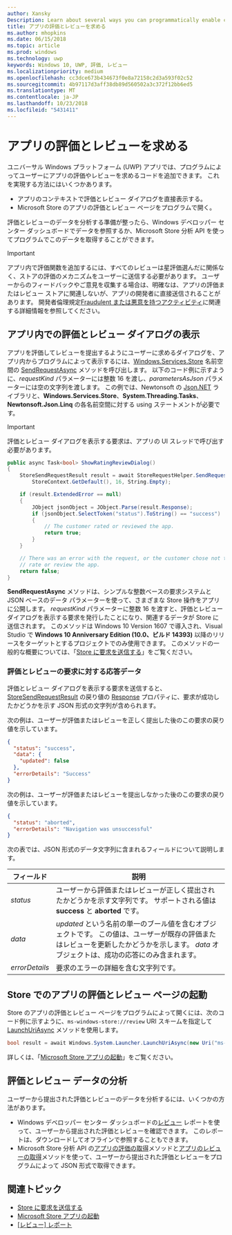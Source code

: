 ```yaml
---
author: Xansky
Description: Learn about several ways you can programmatically enable customers to rate and review your app.
title: アプリの評価とレビューを求める
ms.author: mhopkins
ms.date: 06/15/2018
ms.topic: article
ms.prod: windows
ms.technology: uwp
keywords: Windows 10, UWP, 評価, レビュー
ms.localizationpriority: medium
ms.openlocfilehash: cc3dce673b434673f0e8a72158c2d3a593f02c52
ms.sourcegitcommit: 4b97117d3aff38db89d560502a3c372f12bb6ed5
ms.translationtype: MT
ms.contentlocale: ja-JP
ms.lasthandoff: 10/23/2018
ms.locfileid: "5431411"
---
```

# <a name="request-ratings-and-reviews-for-your-app"></a>アプリの評価とレビューを求める

ユニバーサル Windows プラットフォーム (UWP) アプリでは、プログラムによってユーザーにアプリの評価やレビューを求めるコードを追加できます。 これを実現する方法にはいくつかあります。
* アプリのコンテキストで評価とレビュー ダイアログを直接表示する。
* Microsoft Store のアプリの評価とレビュー ページをプログラムで開く。

評価とレビューのデータを分析する準備が整ったら、Windows デベロッパー センター ダッシュボードでデータを参照するか、Microsoft Store 分析 API を使ってプログラムでこのデータを取得することができます。

> [!IMPORTANT]
> アプリ内で評価関数を追加するには、すべてのレビューは星評価選んだに関係なく、ストアの評価のメカニズムをユーザーに送信する必要があります。 ユーザーからのフィードバックやご意見を収集する場合は、明確なは、アプリの評価またはレビュー ストアに関連しないが、アプリの開発者に直接送信されることがあります。 開発者倫理規定[Fraudulent または悪意を持つアクティビティ](https://docs.microsoft.com/legal/windows/agreements/store-developer-code-of-conduct#3-fraudulent-or-dishonest-activities)に関連する詳細情報を参照してください。

## <a name="show-a-rating-and-review-dialog-in-your-app"></a>アプリ内での評価とレビュー ダイアログの表示

アプリを評価してレビューを提出するようにユーザーに求めるダイアログを、アプリ内からプログラムによって表示するには、[Windows.Services.Store](https://docs.microsoft.com/uwp/api/windows.services.store) 名前空間の [SendRequestAsync](https://docs.microsoft.com/uwp/api/windows.services.store.storerequesthelper.sendrequestasync) メソッドを呼び出します。 以下のコード例に示すように、*requestKind* パラメーターには整数 16 を渡し、*parametersAsJson* パラメーターには空の文字列を渡します。 この例では、Newtonsoft の [Json.NET](http://www.newtonsoft.com/json) ライブラリと、**Windows.Services.Store**、**System.Threading.Tasks**、**Newtonsoft.Json.Linq** の各名前空間に対する using ステートメントが必要です。

> [!IMPORTANT]
> 評価とレビュー ダイアログを表示する要求は、アプリの UI スレッドで呼び出す必要があります。

```csharp
public async Task<bool> ShowRatingReviewDialog()
{
    StoreSendRequestResult result = await StoreRequestHelper.SendRequestAsync(
        StoreContext.GetDefault(), 16, String.Empty);

    if (result.ExtendedError == null)
    {
        JObject jsonObject = JObject.Parse(result.Response);
        if (jsonObject.SelectToken("status").ToString() == "success")
        {
            // The customer rated or reviewed the app.
            return true;
        }
    }

    // There was an error with the request, or the customer chose not to
    // rate or review the app.
    return false;
}
```

**SendRequestAsync** メソッドは、シンプルな整数ベースの要求システムと JSON ベースのデータ パラメーターを使って、さまざまな Store 操作をアプリに公開します。 *requestKind* パラメーターに整数 16 を渡すと、評価とレビュー ダイアログを表示する要求を発行したことになり、関連するデータが Store に送信されます。 このメソッドは Windows 10 Version 1607 で導入され、Visual Studio で **Windows 10 Anniversary Edition (10.0、ビルド 14393)** 以降のリリースをターゲットとするプロジェクトでのみ使用できます。 このメソッドの一般的な概要については、「[Store に要求を送信する](send-requests-to-the-store.md)」をご覧ください。

### <a name="response-data-for-the-rating-and-review-request"></a>評価とレビューの要求に対する応答データ

評価とレビュー ダイアログを表示する要求を送信すると、[StoreSendRequestResult](https://docs.microsoft.com/uwp/api/windows.services.store.storesendrequestresult) の戻り値の [Response](https://docs.microsoft.com/uwp/api/windows.services.store.storesendrequestresult.Response) プロパティに、要求が成功したかどうかを示す JSON 形式の文字列が含められます。

次の例は、ユーザーが評価またはレビューを正しく提出した後のこの要求の戻り値を示しています。

```json
{ 
  "status": "success", 
  "data": {
    "updated": false
  },
  "errorDetails": "Success"
}
```

次の例は、ユーザーが評価またはレビューを提出しなかった後のこの要求の戻り値を示しています。

```json
{ 
  "status": "aborted", 
  "errorDetails": "Navigation was unsuccessful"
}
```

次の表では、JSON 形式のデータ文字列に含まれるフィールドについて説明します。

|  フィールド  |  説明  |
|----------------------|---------------|
|  *status*                   |  ユーザーから評価またはレビューが正しく提出されたかどうかを示す文字列です。 サポートされる値は **success** と **aborted** です。   |
|  *data*                   |  *updated* という名前の単一のブール値を含むオブジェクトです。 この値は、ユーザーが既存の評価またはレビューを更新したかどうかを示します。 *data* オブジェクトは、成功の応答にのみ含まれます。   |
|  *errorDetails*                   |  要求のエラーの詳細を含む文字列です。 |

## <a name="launch-the-rating-and-review-page-for-your-app-in-the-store"></a>Store でのアプリの評価とレビュー ページの起動

Store のアプリの評価とレビュー ページをプログラムによって開くには、次のコード例に示すように、```ms-windows-store://review``` URI スキームを指定して [LaunchUriAsync](https://docs.microsoft.com/uwp/api/windows.system.launcher.launchuriasync) メソッドを使用します。

```csharp
bool result = await Windows.System.Launcher.LaunchUriAsync(new Uri("ms-windows-store://review/?ProductId=9WZDNCRFHVJL"));
```

詳しくは、「[Microsoft Store アプリの起動](../launch-resume/launch-store-app.md)」をご覧ください。

## <a name="analyze-your-ratings-and-reviews-data"></a>評価とレビュー データの分析

ユーザーから提出された評価とレビューのデータを分析するには、いくつかの方法があります。
* Windows デベロッパー センター ダッシュボードの[レビュー](../publish/reviews-report.md) レポートを使って、ユーザーから提出された評価とレビューを確認できます。 このレポートは、ダウンロードしてオフラインで参照することもできます。
* Microsoft Store 分析 API の[アプリの評価の取得](get-app-ratings.md)メソッドと[アプリのレビューの取得](get-app-reviews.md)メソッドを使って、ユーザーから提出された評価とレビューをプログラムによって JSON 形式で取得できます。

## <a name="related-topics"></a>関連トピック

* [Store に要求を送信する](send-requests-to-the-store.md)
* [Microsoft Store アプリの起動](../launch-resume/launch-store-app.md)
* [[レビュー] レポート](../publish/reviews-report.md)
